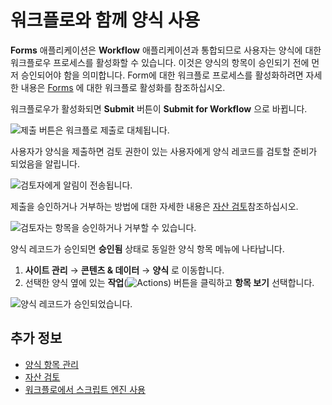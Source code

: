 # 워크플로와 함께 양식 사용

**Forms** 애플리케이션은 **Workflow** 애플리케이션과 통합되므로 사용자는 양식에 대한 워크플로우 프로세스를 활성화할 수 있습니다. 이것은 양식의 항목이 승인되기 전에 먼저 승인되어야 함을 의미합니다. Form에 대한 워크플로 프로세스를 활성화하려면 자세한 내용은 [Forms](../../workflow/using-workflows/activating-workflow.md#forms) 에 대한 워크플로 활성화를 참조하십시오.

워크플로우가 활성화되면 **Submit** 버튼이 **Submit for Workflow** 으로 바뀝니다.

![제출 버튼은 워크플로 제출로 대체됩니다.](./using-forms-with-a-workflow/images/01.png)

사용자가 양식을 제출하면 검토 권한이 있는 사용자에게 양식 레코드를 검토할 준비가 되었음을 알립니다.

![검토자에게 알림이 전송됩니다.](./using-forms-with-a-workflow/images/02.png)

제출을 승인하거나 거부하는 방법에 대한 자세한 내용은 [자산 검토](../../workflow/using-workflows/reviewing-assets.md)참조하십시오.

![검토자는 항목을 승인하거나 거부할 수 있습니다.](./using-forms-with-a-workflow/images/03.png)

양식 레코드가 승인되면 **승인됨** 상태로 동일한 양식 항목 메뉴에 나타납니다.

1. **사이트 관리** &rarr; **콘텐츠 & 데이터** &rarr; **양식** 로 이동합니다.
1. 선택한 양식 옆에 있는 **작업**(![Actions](../../../images/icon-actions.png)) 버튼을 클릭하고 **항목 보기** 선택합니다.

![양식 레코드가 승인되었습니다.](./using-forms-with-a-workflow/images/04.png)

## 추가 정보

* [양식 항목 관리](./managing-form-entries.md)
* [자산 검토](../../workflow/using-workflows/reviewing-assets.md)
* [워크플로에서 스크립트 엔진 사용](../../workflow/developer-guide/using-the-script-engine-in-workflow.md)
